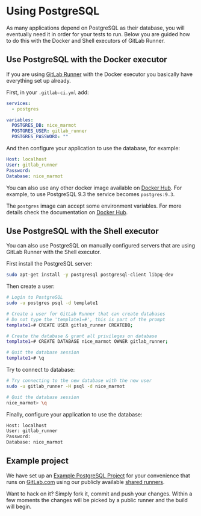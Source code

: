 # Using PostgreSQL

As many applications depend on PostgreSQL as their database, you will
eventually need it in order for your tests to run. Below you are guided how to
do this with the Docker and Shell executors of GitLab Runner.

## Use PostgreSQL with the Docker executor

If you are using [GitLab Runner](../runners/README.md) with the Docker executor
you basically have everything set up already.

First, in your `.gitlab-ci.yml` add:

```yaml
services:
  - postgres

variables:
  POSTGRES_DB: nice_marmot
  POSTGRES_USER: gitlab_runner
  POSTGRES_PASSWORD: ""
```

And then configure your application to use the database, for example:

```yaml
Host: localhost
User: gitlab_runner
Password:
Database: nice_marmot
```

You can also use any other docker image available on [Docker Hub][hub-pg].
For example, to use PostgreSQL 9.3 the service becomes `postgres:9.3`.

The `postgres` image can accept some environment variables. For more details
check the documentation on [Docker Hub][hub-pg].

## Use PostgreSQL with the Shell executor

You can also use PostgreSQL on manually configured servers that are using
GitLab Runner with the Shell executor.

First install the PostgreSQL server:

```bash
sudo apt-get install -y postgresql postgresql-client libpq-dev
```

Then create a user:

```bash
# Login to PostgreSQL
sudo -u postgres psql -d template1

# Create a user for GitLab Runner that can create databases
# Do not type the 'template1=#', this is part of the prompt
template1=# CREATE USER gitlab_runner CREATEDB;

# Create the database & grant all privileges on database
template1=# CREATE DATABASE nice_marmot OWNER gitlab_runner;

# Quit the database session
template1=# \q
```

Try to connect to database:

```bash
# Try connecting to the new database with the new user
sudo -u gitlab_runner -H psql -d nice_marmot

# Quit the database session
nice_marmot> \q
```

Finally, configure your application to use the database:

```bash
Host: localhost
User: gitlab_runner
Password:
Database: nice_marmot
```

## Example project

We have set up an [Example PostgreSQL Project][postgres-example-repo] for your
convenience that runs on [GitLab.com](https://gitlab.com) using our publicly
available [shared runners](../runners/README.md).

Want to hack on it? Simply fork it, commit and push  your changes. Within a few
moments the changes will be picked by a public runner and the build will begin.

[hub-pg]: https://hub.docker.com/_/postgres/
[postgres-example-repo]: https://gitlab.com/gitlab-examples/postgres
